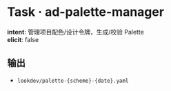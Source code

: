 # Task · ad-palette-manager

**intent**: 管理项目配色/设计令牌，生成/校验 Palette  
**elicit**: false

## 输出

- `lookdev/palette-{scheme}-{date}.yaml`
